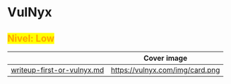 # VulNyx

## <mark style="color:orange;">Nivel: Low</mark>

<table data-view="cards"><thead><tr><th></th><th data-hidden data-card-cover data-type="image">Cover image</th></tr></thead><tbody><tr><td><a data-mention href="writeup-first-or-vulnyx.md">writeup-first-or-vulnyx.md</a></td><td><a href="https://vulnyx.com/img/card.png">https://vulnyx.com/img/card.png</a></td></tr></tbody></table>
